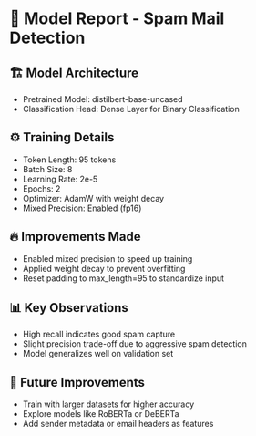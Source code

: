 # 📄 Model Report - Spam Mail Detection

## 🏗️ Model Architecture
- Pretrained Model: distilbert-base-uncased
- Classification Head: Dense Layer for Binary Classification

## ⚙️ Training Details
- Token Length: 95 tokens
- Batch Size: 8
- Learning Rate: 2e-5
- Epochs: 2
- Optimizer: AdamW with weight decay
- Mixed Precision: Enabled (fp16)

## 🔥 Improvements Made
- Enabled mixed precision to speed up training
- Applied weight decay to prevent overfitting
- Reset padding to max_length=95 to standardize input

## 📊 Key Observations
- High recall indicates good spam capture
- Slight precision trade-off due to aggressive spam detection
- Model generalizes well on validation set

## 🚀 Future Improvements
- Train with larger datasets for higher accuracy
- Explore models like RoBERTa or DeBERTa
- Add sender metadata or email headers as features
